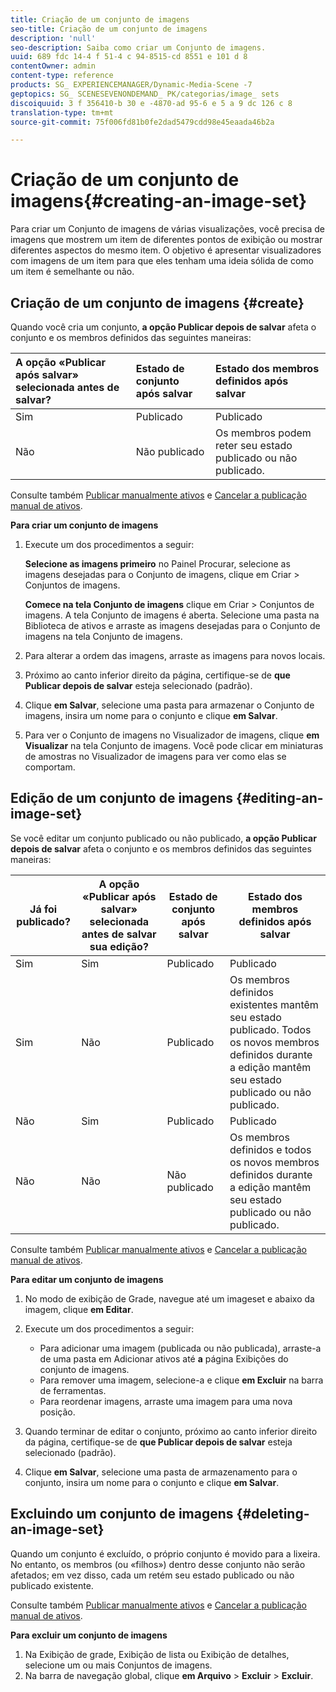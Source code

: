 ```yaml
---
title: Criação de um conjunto de imagens
seo-title: Criação de um conjunto de imagens
description: 'null'
seo-description: Saiba como criar um Conjunto de imagens.
uuid: 689 fdc 14-4 f 51-4 c 94-8515-cd 8551 e 101 d 8
contentOwner: admin
content-type: reference
products: SG_ EXPERIENCEMANAGER/Dynamic-Media-Scene -7
geptopics: SG_ SCENESEVENONDEMAND_ PK/categorias/image_ sets
discoiquuid: 3 f 356410-b 30 e -4870-ad 95-6 e 5 a 9 dc 126 c 8
translation-type: tm+mt
source-git-commit: 75f006fd81b0fe2dad5479cdd98e45eaada46b2a

---
```



# Criação de um conjunto de imagens{#creating-an-image-set}

Para criar um Conjunto de imagens de várias visualizações, você precisa de imagens que mostrem um item de diferentes pontos de exibição ou mostrar diferentes aspectos do mesmo item. O objetivo é apresentar visualizadores com imagens de um item para que eles tenham uma ideia sólida de como um item é semelhante ou não.

## Criação de um conjunto de imagens {#create}

Quando você cria um conjunto, **a opção Publicar depois de salvar** afeta o conjunto e os membros definidos das seguintes maneiras:

| A opção «Publicar após salvar» selecionada antes de salvar? | Estado de conjunto após salvar | Estado dos membros definidos após salvar |
|:--- |:--- |:--- |
| Sim | Publicado | Publicado |
| Não | Não publicado | Os membros podem reter seu estado publicado ou não publicado. |

Consulte também [Publicar manualmente ativos](publishing-files.md#manually_publishing_assets) e [Cancelar a publicação manual de ativos](publishing-files.md#manually_unpublishing_assets).

**Para criar um conjunto de imagens**

1. Execute um dos procedimentos a seguir:

   **Selecione as
imagens primeiro** no Painel Procurar, selecione as imagens desejadas para o Conjunto de imagens, clique em Criar &gt; Conjuntos de imagens.

   **Comece na tela Conjunto de imagens** clique em Criar &gt; Conjuntos de imagens. A tela Conjunto de imagens é aberta. Selecione uma pasta na Biblioteca de ativos e arraste as imagens desejadas para o Conjunto de imagens na tela Conjunto de imagens.

1. Para alterar a ordem das imagens, arraste as imagens para novos locais.
1. Próximo ao canto inferior direito da página, certifique-se de **que Publicar depois de salvar** esteja selecionado (padrão).
1. Clique **em Salvar**, selecione uma pasta para armazenar o Conjunto de imagens, insira um nome para o conjunto e clique **em Salvar**.
1. Para ver o Conjunto de imagens no Visualizador de imagens, clique **em Visualizar** na tela Conjunto de imagens. Você pode clicar em miniaturas de amostras no Visualizador de imagens para ver como elas se comportam.

## Edição de um conjunto de imagens {#editing-an-image-set}

Se você editar um conjunto publicado ou não publicado, **a opção Publicar depois de salvar** afeta o conjunto e os membros definidos das seguintes maneiras:

| Já foi publicado? | A opção «Publicar após salvar» selecionada antes de salvar sua edição? | Estado de conjunto após salvar | Estado dos membros definidos após salvar |
|--- |--- |--- |--- |
| Sim | Sim | Publicado | Publicado |
| Sim | Não | Publicado | Os membros definidos existentes mantêm seu estado publicado. Todos os novos membros definidos durante a edição mantêm seu estado publicado ou não publicado. |
| Não | Sim | Publicado | Publicado |
| Não | Não | Não publicado | Os membros definidos e todos os novos membros definidos durante a edição mantêm seu estado publicado ou não publicado. |

Consulte também [Publicar manualmente ativos](publishing-files.md#manually_publishing_assets) e [Cancelar a publicação manual de ativos](publishing-files.md#manually_unpublishing_assets).

**Para editar um conjunto de imagens**

1. No modo de exibição de Grade, navegue até um imageset e abaixo da imagem, clique **em Editar**.
1. Execute um dos procedimentos a seguir:

   * Para adicionar uma imagem (publicada ou não publicada), arraste-a de uma pasta em Adicionar ativos até **a** página Exibições do conjunto de imagens.
   * Para remover uma imagem, selecione-a e clique **em Excluir** na barra de ferramentas.
   * Para reordenar imagens, arraste uma imagem para uma nova posição.

1. Quando terminar de editar o conjunto, próximo ao canto inferior direito da página, certifique-se de **que Publicar depois de salvar** esteja selecionado (padrão).
1. Clique **em Salvar**, selecione uma pasta de armazenamento para o conjunto, insira um nome para o conjunto e clique **em Salvar**.

## Excluindo um conjunto de imagens {#deleting-an-image-set}

Quando um conjunto é excluído, o próprio conjunto é movido para a lixeira. No entanto, os membros (ou «filhos») dentro desse conjunto não serão afetados; em vez disso, cada um retém seu estado publicado ou não publicado existente.

Consulte também [Publicar manualmente ativos](publishing-files.md#manually_publishing_assets) e [Cancelar a publicação manual de ativos](publishing-files.md#manually_unpublishing_assets).

**Para excluir um conjunto de imagens**

1. Na Exibição de grade, Exibição de lista ou Exibição de detalhes, selecione um ou mais Conjuntos de imagens.
1. Na barra de navegação global, clique **em Arquivo** &gt; **Excluir** &gt; **Excluir**.

